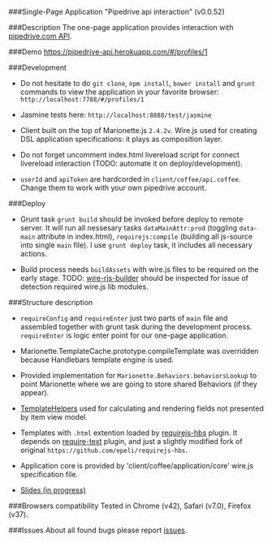 ###Single-Page Application "Pipedrive api interaction" (v0.0.52)


###Description
The one-page application provides interaction with [pipedrive.com API](https://developers.pipedrive.com/v1).

###Demo
https://pipedrive-api.herokuapp.com/#/profiles/1

###Development
+ Do not hesitate to do `git clone`, `npm install`, `bower install` and `grunt` commands to view the application in your favorite browser: `http://localhost:7788/#/profiles/1`

+ Jasmine tests here: `http://localhost:8888/test/jasmine`

+ Client built on the top of Marionette.js `2.4.2v`. Wire.js used for creating DSL application specifications: it plays as composition layer.

+ Do not forget uncomment index.html livereload script for connect livereload interaction (TODO: automate it on deploy/development).

+ `userId` and `apiToken` are hardcorded in `client/coffee/api.coffee`. Change them to work with your own pipedrive account.

###Deploy
+ Grunt task `grunt build` should be invoked before deploy to remote server. It will run all nessesary tasks `dataMainAttr:prod` (toggling `data-main` attribute in index.html), `requirejs:compile` (building all js-source into single `main` file). I use `grunt deploy` task, it includes all necessary actions.

+ Build process needs `buildAssets` with wire.js files to be required on the early stage. TODO: [wire-rjs-builder](github.com/pieterv/wire-rjs-builder) should be inspected for issue of detection required wire.js lib modules.

###Structure description

+ `requireConfig` and `requireEnter` just two parts of `main` file and assembled together with grunt task during the development process. `requireEnter` is logic enter point for our one-page application.

+ Marionette.TemplateCache.prototype.compileTemplate was overridden because Handlebars template engine is used.

+ Provided implementation for `Marionette.Behaviors.behaviorsLookup` to point Marionette where we are going to store shared Behaviors (if they appear).

+ [TemplateHelpers](http://marionettejs.com/docs/v2.4.2/marionette.view.html#viewtemplatehelpers) used for calculating and rendering fields not presented by item view model.

+ Templates with `.html` extention loaded by [requirejs-hbs](https://github.com/designeng/requirejs-hbs) plugin. It depends on [require-text](https://github.com/requirejs/text) plugin, and just a slightly modified fork of original `https://github.com/epeli/requirejs-hbs`.
 
+ Application core is provided by 'client/coffee/application/core' wire.js specification file.

+ [Slides (in progress)](http://presentboldly.com/designeng/wirejs-marionettejs-2)

###Browsers compatibility
Tested in Chrome (v42), Safari (v7.0), Firefox (v37).

###Issues
About all found bugs please report [issues](https://github.com/designeng/pipedrive-api/issues).